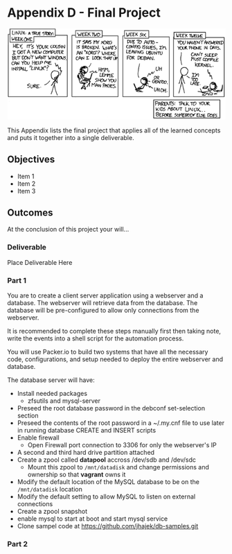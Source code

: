# Appendix D - Final Project
![*Projects sometimes get out of hand...*](images/Chapter-Header/Appendix-D/cautionary.png "Project gets out of hand")

This Appendix lists the final project that applies all of the learned concepts and puts it together into a single deliverable.

## Objectives

* Item 1
* Item 2
* Item 3

## Outcomes

At the conclusion of this project your will...


### Deliverable

Place Deliverable Here

### Part 1

You are to create a client server application using a webserver and a database.   The webserver will retrieve data from the database.  The database will be pre-configured to allow only connections from the webserver.

It is recommended to complete these steps manually first then taking note, write the events into a shell script for the automation process.

You will use Packer.io to build two systems that have all the necessary code, configurations, and setup needed to deploy the entire webserver and database.

The database server will have:

* Install needed packages
  + zfsutils and mysql-server
* Preseed the root database password in the debconf set-selection section
* Preseed the contents of the root password in a ~/.my.cnf file to use later in running database CREATE and INSERT scripts
* Enable firewall
  + Open Firewall port connection to 3306 for only the webserver's IP
* A second and third hard drive partition attached 
* Create a zpool called **datapool** accross /dev/sdb and /dev/sdc
  + Mount this zpool to ```/mnt/datadisk``` and change permissions and ownership so that **vagrant** owns it
* Modify the default location of the MySQL database to be on the ```/mnt/datadisk``` location
* Modify the default setting to allow MySQL to listen on external connections
* Create a zpool snapshot 
* enable mysql to start at boot and start mysql service
* Clone sampel code at https://github.com/jhajek/db-samples.git




### Part 2